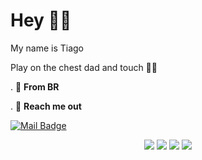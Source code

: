 # Hey 🐱‍👤
My name is Tiago


Play on the chest dad and touch 🐱‍🏍

. 📍 **From BR**


. 🎿 **Reach me out**
 
 [![Mail Badge](https://img.shields.io/badge/-tiago-6A5ACD?style=flat&labelColor=6A5ACD&logo=discord&logoColor=white)](https://discord.gg/devnoias)
    
    
<div align="center">
  <img src="https://img.shields.io/badge/Python-0A0A0A?style=for-the-badge&logo=python&logoColor=cyan">
  <img src="https://img.shields.io/badge/Linux-0A0A0A?style=for-the-badge&logo=linux&logoColor=white">
  <img src="https://img.shields.io/badge/Windows-0A0A0A?style=for-the-badge&logo=windows&logoColor=cyan">
  <img src="https://img.shields.io/badge/HTML5-E34F26?style=for-the-badge&logo=html5&logoColor=white" /></a>
